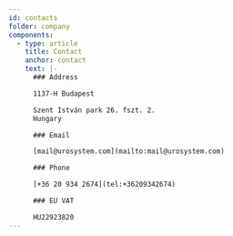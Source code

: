 ```yaml
---
id: contacts
folder: company
components:
  - type: article
    title: Contact
    anchor: contact
    text: |-
      ### Address

      1137-H Budapest

      Szent István park 26. fszt. 2.
      Hungary

      ### Email

      [mail@urosystem.com](mailto:mail@urosystem.com)

      ### Phone

      [+36 20 934 2674](tel:+36209342674)

      ### EU VAT

      HU22923820
---
```

